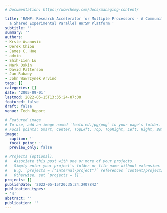 ```yaml
---
# Documentation: https://wowchemy.com/docs/managing-content/

title: 'RAMP: Research Accelerator for Multiple Processors - A Community Vision for
  a Shared Experimental Parallel HW/SW Platform '
subtitle: ''
summary: ''
authors:
- Krste Asanović
- Derek Chiou
- James C. Hoe
- admin
- Shih-Lien Lu
- Mark Oskin
- David Patterson
- Jan Rabaey
- John Wawrzynek Arvind
tags: []
categories: []
date: '2005-09-01'
lastmod: 2022-05-15T13:35:24-07:00
featured: false
draft: false
venue: Tech Report

# Featured image
# To use, add an image named `featured.jpg/png` to your page's folder.
# Focal points: Smart, Center, TopLeft, Top, TopRight, Left, Right, BottomLeft, Bottom, BottomRight.
image:
  caption: ''
  focal_point: ''
  preview_only: false

# Projects (optional).
#   Associate this post with one or more of your projects.
#   Simply enter your project's folder or file name without extension.
#   E.g. `projects = ["internal-project"]` references `content/project/deep-learning/index.md`.
#   Otherwise, set `projects = []`.
projects: []
publishDate: '2022-05-15T20:35:24.200784Z'
publication_types:
- '4'
abstract: ''
publication: ''
---
```

